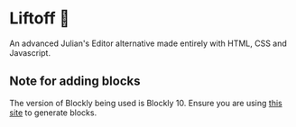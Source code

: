 # Liftoff 🚀
An advanced Julian's Editor alternative made entirely with HTML, CSS and Javascript.
## Note for adding blocks
The version of Blockly being used is Blockly 10. Ensure you are using [this site](https://blockly-demo.appspot.com/static/demos/blockfactory/index.html) to generate blocks.

